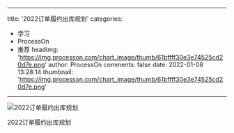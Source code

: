 
---
title: '2022订单履约出库规划'
categories: 
 - 学习
 - ProcessOn
 - 推荐
headimg: 'https://img.processon.com/chart_image/thumb/61bffff30e3e74525cd20d7e.png'
author: ProcessOn
comments: false
date: 2022-01-08 13:28:14
thumbnail: 'https://img.processon.com/chart_image/thumb/61bffff30e3e74525cd20d7e.png'
---

<div>   
<img class="thumb" alt="2022订单履约出库规划" src="https://img.processon.com/chart_image/thumb/61bffff30e3e74525cd20d7e.png" referrerpolicy="no-referrer">
<p>2022订单履约出库规划</p>  
</div>
            